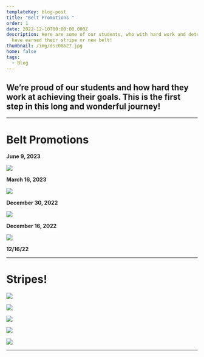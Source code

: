 ```yaml
---
templateKey: blog-post
title: "Belt Promotions "
order: 1
date: 2022-12-10T00:00:00.000Z
description: Here are some of our students, who with hard work and determination
  have earned their stripe or new belt!
thumbnail: /img/dsc08627.jpg
home: false
tags:
  - Blog
---
```

## **We’re proud of our students and how hard they work at achieving their goals. This is the first step in this long and wonderful journey!**

- - -

# **Belt Promotions**

**J﻿une 9, 2023**

![](/img/img-9406.jpg)

**M﻿arch 16, 2023**

![](/img/img-5417.jpg)

**December 30, 2022**

![](/img/img-5418.png)

**D﻿ecember 16, 2022**

![](/img/img-0456.jpg)

**12/16/22**

- - -

# Stripes!

![](/img/img-5454.jpg)

![](/img/img-5462.jpg)

![](/img/img-3393.jpg)

![](/img/img-4618.jpg)

![](/img/dsc05643.jpg)

- - -